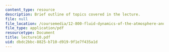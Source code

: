 ```yaml
---
content_type: resource
description: Brief outline of topics covered in the lecture.
file: null
file_location: /coursemedia/12-800-fluid-dynamics-of-the-atmosphere-and-ocean-fall-2004/dbdc2bbc8825b710d9199f1e7f435a1d_lecture10.pdf
file_type: application/pdf
resourcetype: Document
title: lecture10.pdf
uid: dbdc2bbc-8825-b710-d919-9f1e7f435a1d
---
```

